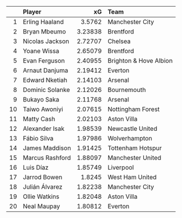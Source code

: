 |    | Player          |      xG | Team                   |
|---:|:----------------|--------:|:-----------------------|
|  1 | Erling Haaland  | 3.5762  | Manchester City        |
|  2 | Bryan Mbeumo    | 3.23838 | Brentford              |
|  3 | Nicolas Jackson | 2.72707 | Chelsea                |
|  4 | Yoane Wissa     | 2.65079 | Brentford              |
|  5 | Evan Ferguson   | 2.40955 | Brighton & Hove Albion |
|  6 | Arnaut Danjuma  | 2.19412 | Everton                |
|  7 | Edward Nketiah  | 2.14103 | Arsenal                |
|  8 | Dominic Solanke | 2.12026 | Bournemouth            |
|  9 | Bukayo Saka     | 2.11768 | Arsenal                |
| 10 | Taiwo Awoniyi   | 2.07615 | Nottingham Forest      |
| 11 | Matty Cash      | 2.02103 | Aston Villa            |
| 12 | Alexander Isak  | 1.98539 | Newcastle United       |
| 13 | Fábio Silva     | 1.97986 | Wolverhampton          |
| 14 | James Maddison  | 1.91425 | Tottenham Hotspur      |
| 15 | Marcus Rashford | 1.88097 | Manchester United      |
| 16 | Luis Díaz       | 1.85749 | Liverpool              |
| 17 | Jarrod Bowen    | 1.8245  | West Ham United        |
| 18 | Julián Álvarez  | 1.82238 | Manchester City        |
| 19 | Ollie Watkins   | 1.82048 | Aston Villa            |
| 20 | Neal Maupay     | 1.80812 | Everton                |